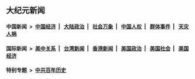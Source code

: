 ## 大纪元新闻

#### 中国新闻 &nbsp;>&nbsp; [中国经济](indexes/ncid283/README.md?04082045) &nbsp;| &nbsp; [大陆政治](indexes/ncid277/README.md?04082045) &nbsp;| &nbsp; [社会万象](indexes/ncid282/README.md?04082045) &nbsp;| &nbsp; [中国人权](indexes/ncid278/README.md?04082045) &nbsp;| &nbsp; [群体事件](indexes/ncid279/README.md?04082045) &nbsp;| &nbsp; [天灾人祸](indexes/ncid280/README.md?04082045)

#### 国际新闻 &nbsp;>&nbsp; [美中关系](indexes/nf1412576/README.md?04082045) &nbsp;| &nbsp; [台湾新闻](indexes/ncid1349361/README.md?04082045) &nbsp;| &nbsp; [香港新闻](indexes/ncid1349362/README.md?04082045) &nbsp;| &nbsp; [美国政治](indexes/ncid1078159/README.md?04082045) &nbsp;| &nbsp; [美国社会](indexes/ncid1078160/README.md?04082045) &nbsp;| &nbsp; [美国经济](indexes/ncid1078158/README.md?04082045)

#### 特别专题 &nbsp;>&nbsp; [中共百年历史](https://github.com/epoch-news/epoch-special/blob/master/README.md?04082045)  
